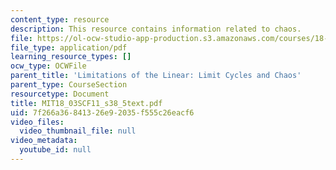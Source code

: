 ```yaml
---
content_type: resource
description: This resource contains information related to chaos.
file: https://ol-ocw-studio-app-production.s3.amazonaws.com/courses/18-03sc-differential-equations-fall-2011/7f266a36841326e92035f555c26eacf6_MIT18_03SCF11_s38_5text.pdf
file_type: application/pdf
learning_resource_types: []
ocw_type: OCWFile
parent_title: 'Limitations of the Linear: Limit Cycles and Chaos'
parent_type: CourseSection
resourcetype: Document
title: MIT18_03SCF11_s38_5text.pdf
uid: 7f266a36-8413-26e9-2035-f555c26eacf6
video_files:
  video_thumbnail_file: null
video_metadata:
  youtube_id: null
---
```

